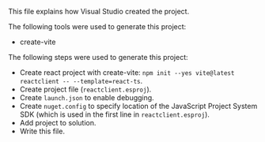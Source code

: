 This file explains how Visual Studio created the project.

The following tools were used to generate this project:
- create-vite

The following steps were used to generate this project:
- Create react project with create-vite: `npm init --yes vite@latest reactclient -- --template=react-ts`.
- Create project file (`reactclient.esproj`).
- Create `launch.json` to enable debugging.
- Create `nuget.config` to specify location of the JavaScript Project System SDK (which is used in the first line in `reactclient.esproj`).
- Add project to solution.
- Write this file.
